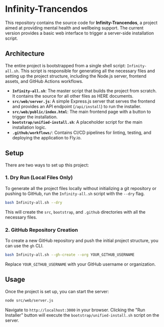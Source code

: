 # Infinity-Trancendos

This repository contains the source code for **Infinity-Trancendos**, a project aimed at providing mental health and wellbeing support. The current version provides a basic web interface to trigger a server-side installation script.

## Architecture

The entire project is bootstrapped from a single shell script: `Infinity-all.sh`. This script is responsible for generating all the necessary files and setting up the project structure, including the Node.js server, frontend assets, and GitHub Actions workflows.

- **`Infinity-all.sh`**: The master script that builds the project from scratch. It contains the source for all other files as HERE documents.
- **`src/web/server.js`**: A simple Express.js server that serves the frontend and provides an API endpoint (`/api/install`) to run the installer.
- **`src/web/public/index.html`**: The main frontend page with a button to trigger the installation.
- **`bootstrap/unified-install.sh`**: A placeholder script for the main installation logic.
- **`.github/workflows/`**: Contains CI/CD pipelines for linting, testing, and deploying the application to Fly.io.

## Setup

There are two ways to set up this project:

### 1. Dry Run (Local Files Only)

To generate all the project files locally without initializing a git repository or pushing to GitHub, run the `Infinity-all.sh` script with the `--dry` flag.

```bash
bash Infinity-all.sh --dry
```

This will create the `src`, `bootstrap`, and `.github` directories with all the necessary files.

### 2. GitHub Repository Creation

To create a new GitHub repository and push the initial project structure, you can use the `gh` CLI.

```bash
bash Infinity-all.sh --gh-create --org YOUR_GITHUB_USERNAME
```

Replace `YOUR_GITHUB_USERNAME` with your GitHub username or organization.

## Usage

Once the project is set up, you can start the server:

```bash
node src/web/server.js
```

Navigate to `http://localhost:3000` in your browser. Clicking the "Run Installer" button will execute the `bootstrap/unified-install.sh` script on the server.
